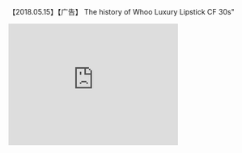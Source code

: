 【2018.05.15】【广告】 The history of Whoo Luxury Lipstick CF 30s"     
<div class="embed-container">
  <iframe
      src="https://video.h5.weibo.cn/1034:747ea8a8f7ecd3cd22aa6faf8c5262cd/4240027443557618"
      width="335"
      height="240"
      frameborder="0"
      allowfullscreen="">
  </iframe>
</div>
